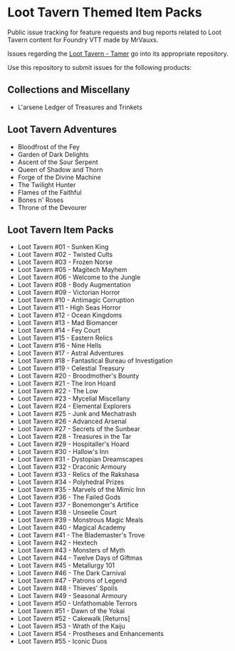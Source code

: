 # Loot Tavern Themed Item Packs

Public issue tracking for feature requests and bug reports related to Loot Tavern content for Foundry VTT made by MrVauxs.

Issues regarding the [Loot Tavern - Tamer](https://github.com/Loot-Foundry/loot-tavern-tamer) go into its appropriate repository.

Use this repository to submit issues for the following products:

## Collections and Miscellany
- L'arsene Ledger of Treasures and Trinkets

## Loot Tavern Adventures
- Bloodfrost of the Fey
- Garden of Dark Delights
- Ascent of the Sour Serpent
- Queen of Shadow and Thorn
- Forge of the Divine Machine
- The Twilight Hunter
- Flames of the Faithful
- Bones n' Roses
- Throne of the Devourer

## Loot Tavern Item Packs
- Loot Tavern #01 - Sunken King
- Loot Tavern #02 - Twisted Cults
- Loot Tavern #03 - Frozen Norse
- Loot Tavern #05 - Magitech Mayhem
- Loot Tavern #06 - Welcome to the Jungle
- Loot Tavern #08 - Body Augmentation
- Loot Tavern #09 - Victorian Horror
- Loot Tavern #10 - Antimagic Corruption
- Loot Tavern #11 - High Seas Horror
- Loot Tavern #12 - Ocean Kingdoms
- Loot Tavern #13 - Mad Biomancer
- Loot Tavern #14 - Fey Court
- Loot Tavern #15 - Eastern Relics
- Loot Tavern #16 - Nine Hells
- Loot Tavern #17 - Astral Adventures
- Loot Tavern #18 - Fantastical Bureau of Investigation
- Loot Tavern #19 - Celestial Treasury
- Loot Tavern #20 - Broodmother's Bounty
- Loot Tavern #21 - The Iron Hoard
- Loot Tavern #22 - The Low
- Loot Tavern #23 - Mycelial Miscellany
- Loot Tavern #24 - Elemental Explorers
- Loot Tavern #25 - Junk and Mechatrash
- Loot Tavern #26 - Advanced Arsenal
- Loot Tavern #27 - Secrets of the Sunbear
- Loot Tavern #28 - Treasures in the Tar
- Loot Tavern #29 - Hospitaller's Hoard
- Loot Tavern #30 - Hallow's Inn
- Loot Tavern #31 - Dystopian Dreamscapes
- Loot Tavern #32 - Draconic Armoury
- Loot Tavern #33 - Relics of the Rakshasa
- Loot Tavern #34 - Polyhedral Prizes
- Loot Tavern #35 - Marvels of the Mimic Inn
- Loot Tavern #36 - The Failed Gods
- Loot Tavern #37 - Bonemonger's Artifice
- Loot Tavern #38 - Unseelie Court
- Loot Tavern #39 - Monstrous Magic Meals
- Loot Tavern #40 - Magical Academy
- Loot Tavern #41 - The Blademaster's Trove
- Loot Tavern #42 - Hextech
- Loot Tavern #43 - Monsters of Myth
- Loot Tavern #44 - Twelve Days of Giftmas
- Loot Tavern #45 - Metallurgy 101
- Loot Tavern #46 - The Dark Carnival
- Loot Tavern #47 - Patrons of Legend
- Loot Tavern #48 - Thieves' Spoils
- Loot Tavern #49 - Seasonal Armoury
- Loot Tavern #50 - Unfathomable Terrors
- Loot Tavern #51 - Dawn of the Yokai
- Loot Tavern #52 - Cakewalk [Returns]
- Loot Tavern #53 - Wrath of the Kaiju
- Loot Tavern #54 - Prostheses and Enhancements
- Loot Tavern #55 - Iconic Duos
